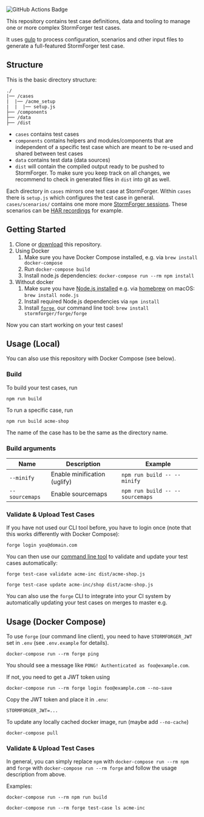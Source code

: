 <img src="https://github.com/stormforger/gulp-template/workflows/Node%20CI/badge.svg"
            alt="GitHub Actions Badge">

This repository contains test case definitions, data and tooling to manage one or more complex StormForger test cases.

It uses [gulp](https://gulpjs.com/) to process configuration, scenarios and other input files to generate a full-featured StormForger test case.

## Structure

This is the basic directory structure:

```
./
|── /cases
|  |── /acme_setup
|  |  |── setup.js
├── /components
├── /data
├── /dist
```

* `cases` contains test cases
* `components` contains helpers and modules/components that are independent of a specific test case which are meant to be re-used and shared between test cases
* `data` contains test data (data sources)
* `dist` will contain the compiled output ready to be pushed to StormForger. To make sure you keep track on all changes, we recommend to check in generated files in `dist` into git as well.

Each directory in `cases` mirrors one test case at StormForger. Within `cases` there is `setup.js` which configures the test case in general. `cases/scenarios/` contains one more more [StormForger sessions](https://docs.stormforger.com/reference/). These scenarios can be [HAR recordings](https://docs.stormforger.com/guides/har-converter/) for example.

## Getting Started

1. Clone or [download](https://github.com/stormforger/gulp-template/archive/master.zip) this repository.
2. Using Docker
    1. Make sure you have Docker Compose installed, e.g. via `brew install docker-compose`
    2. Run `docker-compose build`
    3. Install node.js dependencies: `docker-compose run --rm npm install`
3. Without docker
    1. Make sure you have [Node.js installed](https://nodejs.org/en/download/) e.g. via [homebrew](https://brew.sh/) on macOS: `brew install node.js`
    2. Install required Node.js dependencies via `npm install`
    3. Install [`forge`](https://github.com/stormforger/cli), our command line tool: `brew install stormforger/forge/forge`

Now you can start working on your test cases!


## Usage (Local)

You can also use this repository with Docker Compose (see below).

### Build

To build your test cases, run

```terminal
npm run build
```

To run a specific case, run

```terminal
npm run build acme-shop
```
The name of the case has to be the same as the directory name.

### Build arguments

Name | Description | Example
---|---|---
`--minify` | Enable minification (uglify) | `npm run build -- --minify`
`--sourcemaps` | Enable sourcemaps | `npm run build -- --sourcemaps`


### Validate & Upload Test Cases

If you have not used our CLI tool before, you have to login once (note that this works differently with Docker Compose):

```terminal
forge login you@domain.com
```

You can then use our [command line tool](https://github.com/stormforger/cli) to validate and update your test cases automatically:

```terminal
forge test-case validate acme-inc dist/acme-shop.js
```

```terminal
forge test-case update acme-inc/shop dist/acme-shop.js
```

You can also use the `forge` CLI to integrate into your CI system by automatically updating your test cases on merges to master e.g.

## Usage (Docker Compose)

To use `forge` (our command line client), you need to have `STORMFORGER_JWT` set in `.env` (see `.env.example` for details).

```terminal
docker-compose run --rm forge ping
```

You should see a message like `PONG! Authenticated as foo@example.com`.

If not, you need to get a JWT token using

```terminal
docker-compose run --rm forge login foo@example.com --no-save
```

Copy the JWT token and place it in `.env`:

```
STORMFORGER_JWT=...
```

To update any locally cached docker image, run (maybe add `--no-cache`)

```terminal
docker-compose pull
```

### Validate & Upload Test Cases

In general, you can simply replace `npm` with `docker-compose run --rm npm` and `forge` with `docker-compose run --rm forge` and follow the usage description from above.

Examples:

```terminal
docker-compose run --rm npm run build
```

```terminal
docker-compose run --rm forge test-case ls acme-inc
```
